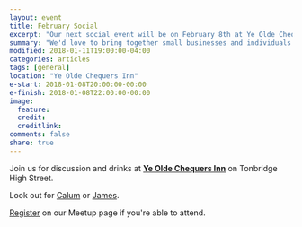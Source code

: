 ```yaml
---
layout: event
title: February Social
excerpt: "Our next social event will be on February 8th at Ye Olde Chequers Inn"
summary: "We'd love to bring together small businesses and individuals throughout Tonbridge looking to chat about all aspects of their digital strategy. Whether you're working in technology, the Web or a complete novice/outsider looking for advice then please come along."
modified: 2018-01-11T19:00:00-04:00
categories: articles
tags: [general]
location: "Ye Olde Chequers Inn"
e-start: 2018-01-08T20:00:00-00:00
e-finish: 2018-01-08T22:00:00-00:00
image:
  feature:
  credit:
  creditlink:
comments: false
share: true
---
```

Join us for discussion and drinks at <strong>[Ye Olde Chequers Inn](https://www.facebook.com/yeoldechequersinn/)</strong> on Tonbridge High Street.

Look out for [Calum](https://calumryan.com) or [James](https://twitter.com/shutdownscanner).

[Register](https://www.meetup.com/Tonbridge-Digital/events/246650893/) on our Meetup page if you're able to attend.
